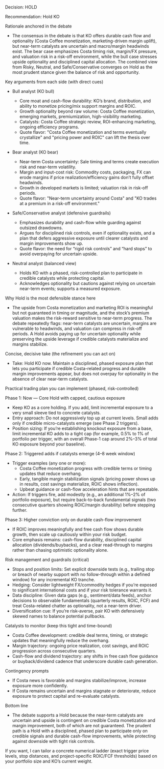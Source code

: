 Decision: HOLD

Recommendation: Hold KO

Rationale anchored in the debate
- The consensus in the debate is that KO offers durable cash flow and optionality (Costa Coffee monetization, marketing-driven margin uplift), but near-term catalysts are uncertain and macro/margin headwinds exist. The bear case emphasizes Costa timing risk, margin/FX pressure, and valuation risk in a risk-off environment, while the bull case stresses upside optionality and disciplined capital allocation. The combined view from Risky, Neutral, and Safe/Conservative converges on Hold as the most prudent stance given the balance of risk and opportunity.

Key arguments from each side (with direct cues)

- Bull analyst (KO bull)
  - Core moat and cash-flow durability: KO’s brand, distribution, and ability to monetize pricing/mix support margins and ROIC.
  - Growth optionality beyond raw volume: Costa Coffee monetization, emerging markets, premiumization, high-visibility marketing.
  - Catalysts: Costa Coffee strategic review, ROI-enhancing marketing, ongoing efficiency programs.
  - Quote flavor: "Costa Coffee monetization and terms eventually crystallize" and "pricing power and ROIC" can lift the thesis over time.

- Bear analyst (KO bear)
  - Near-term Costa uncertainty: Sale timing and terms create execution risk and near-term volatility.
  - Margin and input-cost risk: Commodity costs, packaging, FX can erode margins if price realization/efficiency gains don’t fully offset headwinds.
  - Growth in developed markets is limited; valuation risk in risk-off periods.
  - Quote flavor: "Near-term uncertainty around Costa" and "KO trades at a premium in a risk-off environment."

- Safe/Conservative analyst (defensive guardrails)
  - Emphasizes durability and cash-flow while guarding against outsized drawdowns.
  - Argues for disciplined risk controls, even if optionality exists, and a plan that defers aggressive exposure until clearer catalysts and margin improvements show up.
  - Quote flavor: the need for “rigid risk controls” and “hard stops” to avoid overpaying for uncertain upside.

- Neutral analyst (balanced view)
  - Holds KO with a phased, risk-controlled plan to participate in credible catalysts while protecting capital.
  - Acknowledges optionality but cautions against relying on uncertain near-term events; supports a measured exposure.

Why Hold is the most defensible stance here
- The upside from Costa monetization and marketing ROI is meaningful but not guaranteed in timing or magnitude, and the stock’s premium valuation makes the risk-reward sensitive to near-term progress. The debate repeatedly flags: near-term catalysts are uncertain, margins are vulnerable to headwinds, and valuation can compress in risk-off periods. A Hold avoids paying up for uncertain optionality while preserving the upside leverage if credible catalysts materialize and margins stabilize.

Concise, decisive take (the refinement you can act on)
- Take: Hold KO now. Maintain a disciplined, phased exposure plan that lets you participate if credible Costa-related progress and durable margin improvements appear, but does not overpay for optionality in the absence of clear near-term catalysts.

Practical trading plan you can implement (phased, risk-controlled)

Phase 1: Now — Core Hold with capped, cautious exposure
- Keep KO as a core holding. If you add, limit incremental exposure to a very small sleeve tied to concrete catalysts.
- Entry approach: Do not aggressively top up at current levels. Small adds only if credible micro-catalysts emerge (see Phase 2 triggers).
- Position sizing: If you’re establishing knockout exposure from a base, limit incremental KO adds to a tight cap (for example, 0.5% to 1% of portfolio per trigger, with an overall Phase-1 cap around 2%–3% of total KO exposure beyond your baseline).

Phase 2: Triggered adds if catalysts emerge (4–8 week window)
- Trigger examples (any one or more): 
  - Costa Coffee monetization progress with credible terms or timing updates that reduce overhang.
  - Early, tangible margin stabilization signals (pricing power shows up in results, cost savings materialize, ROIC shows inflection).
  - Upbeat guidance or cash-flow acceleration hints that are repeatable.
- Action: If triggers fire, add modestly (e.g., an additional 1%–2% of portfolio exposure), but require back-to-back fundamental signals (two consecutive quarters showing ROIC/margin durability) before stepping further.

Phase 3: Higher conviction only on durable cash-flow improvement
- If ROIC improves meaningfully and free cash flow shows durable growth, then scale up cautiously within your risk budget.
- Core emphasis remains: cash-flow durability, disciplined capital allocation (dividends/buybacks), and a clear read-through to margins rather than chasing optimistic optionality alone.

Risk management and guardrails (critical)
- Stops and position limits: Set explicit downside tests (e.g., trailing stop or breach of nearby support with no follow-through within a defined window) for any incremental KO tranche.
- Hedging: Consider lightweight FX/commodity hedges if you’re exposed to significant international costs and if your risk tolerance warrants it.
- Data discipline: Given data gaps (e.g., sentiment/data feeds), anchor decisions to observable fundamentals (quarterly results, ROIC, FCF) and treat Costa-related chatter as optionality, not a near-term driver.
- Diversification cue: If you’re risk-averse, pair KO with defensively skewed names to balance potential pullbacks.

Catalysts to monitor (keep this tight and time-bound)
- Costa Coffee development: credible deal terms, timing, or strategic updates that meaningfully reduce the overhang.
- Margin trajectory: ongoing price realization, cost savings, and ROIC progression across consecutive quarters.
- Cash-flow and dividend trajectory: any shifts in free cash flow guidance or buyback/dividend cadence that underscore durable cash generation.

Contingency prompts
- If Costa news is favorable and margins stabilize/improve, increase exposure more confidently.
- If Costa remains uncertain and margins stagnate or deteriorate, reduce exposure to protect capital and re-evaluate catalysts.

Bottom line
- The debate supports a Hold because the near-term catalysts are uncertain and upside is contingent on credible Costa monetization and margin improvement, both of which are not guaranteed. The prudent path is a Hold with a disciplined, phased plan to participate only on credible signals and durable cash-flow improvements, while protecting against downside with tight risk controls.

If you want, I can tailor a concrete numerical ladder (exact trigger price levels, stop distances, and project-specific ROIC/FCF thresholds) based on your portfolio size and KO’s current weight.